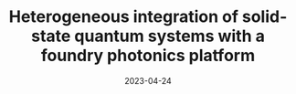 ---
title: "Heterogeneous integration of solid-state quantum systems with a foundry photonics platform"
collection: talks
type: "Poster Presentation"
permalink: /talks/BQIT23
venue: "Bristol Quantum Information Technologies (BQIT) Workshop"
date: 2023-04-24
location: "Bristol, United Kingdom"
---